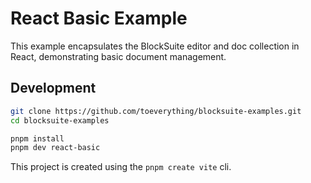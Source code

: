 # React Basic Example

This example encapsulates the BlockSuite editor and doc collection in React, demonstrating basic document management.

## Development

```sh
git clone https://github.com/toeverything/blocksuite-examples.git
cd blocksuite-examples

pnpm install
pnpm dev react-basic
```

This project is created using the `pnpm create vite` cli.
